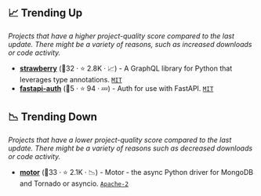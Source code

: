 ## 📈 Trending Up

_Projects that have a higher project-quality score compared to the last update. There might be a variety of reasons, such as increased downloads or code activity._

- <b><a href="https://github.com/strawberry-graphql/strawberry">strawberry</a></b> (🥈32 ·  ⭐ 2.8K · 📈) - A GraphQL library for Python that leverages type annotations. <code><a href="http://bit.ly/34MBwT8">MIT</a></code>
- <b><a href="https://github.com/dmontagu/fastapi-auth">fastapi-auth</a></b> (🥉5 ·  ⭐ 94 · 💤) - Auth for use with FastAPI. <code><a href="http://bit.ly/34MBwT8">MIT</a></code>

## 📉 Trending Down

_Projects that have a lower project-quality score compared to the last update. There might be a variety of reasons such as decreased downloads or code activity._

- <b><a href="https://github.com/mongodb/motor">motor</a></b> (🥈33 ·  ⭐ 2.1K · 📉) - Motor - the async Python driver for MongoDB and Tornado or asyncio. <code><a href="http://bit.ly/3nYMfla">Apache-2</a></code>

